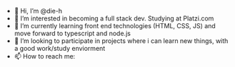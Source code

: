 - 👋 Hi, I’m @die-h
- 👀 I’m interested in becoming a full stack dev. Studying at Platzi.com
- 🌱 I’m currently learning front end technologies (HTML, CSS, JS) and move forward to typescript and node.js
- 💞️ I’m looking to participate in projects where i can learn new things, with a good work/study enviorment
- 📫 How to reach me: 

<!---
die-h/die-h is a ✨ special ✨ repository because its `README.md` (this file) appears on your GitHub profile.
You can click the Preview link to take a look at your changes.
--->

